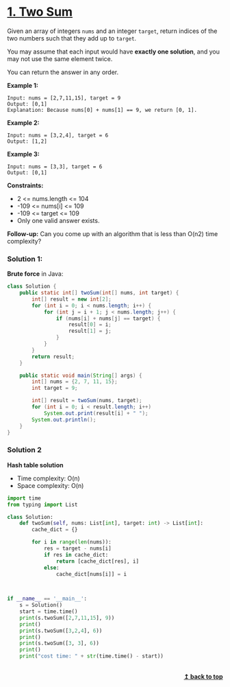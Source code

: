 # [1. Two Sum](https://leetcode.com/problems/two-sum/)

Given an array of integers `nums` and an integer `target`, return indices of the two numbers such that they add up to `target`.

You may assume that each input would have **exactly one solution**, and you may not use the same element twice.

You can return the answer in any order.

**Example 1:**

    Input: nums = [2,7,11,15], target = 9
    Output: [0,1]
    Explanation: Because nums[0] + nums[1] == 9, we return [0, 1].

**Example 2:**

    Input: nums = [3,2,4], target = 6
    Output: [1,2]

**Example 3:**

    Input: nums = [3,3], target = 6
    Output: [0,1]

**Constraints:**

- 2 <= nums.length <= 104
- -109 <= nums[i] <= 109
- -109 <= target <= 109
- Only one valid answer exists.

**Follow-up:** Can you come up with an algorithm that is less than O(n2) time complexity?


### Solution 1:

**Brute force** in Java:


```java
class Solution {
    public static int[] twoSum(int[] nums, int target) {
        int[] result = new int[2];
        for (int i = 0; i < nums.length; i++) {
            for (int j = i + 1; j < nums.length; j++) {
                if (nums[i] + nums[j] == target) {
                    result[0] = i;
                    result[1] = j;
                }
            }
        }
        return result;
    }

    public static void main(String[] args) {
        int[] nums = {2, 7, 11, 15};
        int target = 9;

        int[] result = twoSum(nums, target);
        for (int i = 0; i < result.length; i++)
            System.out.print(result[i] + " ");
        System.out.println();
    }
}
```


### Solution 2

**Hash table solution**

- Time complexity: O(n)
- Space complexity: O(n)

```python
import time
from typing import List

class Solution:
    def twoSum(self, nums: List[int], target: int) -> List[int]:
        cache_dict = {}

        for i in range(len(nums)):
            res = target - nums[i]
            if res in cache_dict:
                return [cache_dict[res], i]
            else:
                cache_dict[nums[i]] = i
            


if __name__ == '__main__':
    s = Solution()
    start = time.time()
    print(s.twoSum([2,7,11,15], 9))
    print()
    print(s.twoSum([3,2,4], 6))
    print()
    print(s.twoSum([3, 3], 6))
    print()
    print("cost time: " + str(time.time() - start))
```


<br/>
<div align="right">
    <b><a href="#top">↥ back to top</a></b>
</div>
<br/>

